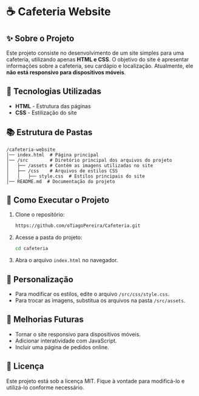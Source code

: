 # ☕ Cafeteria Website

## ✨ Sobre o Projeto
Este projeto consiste no desenvolvimento de um site simples para uma cafeteria, utilizando apenas **HTML e CSS**. O objetivo do site é apresentar informações sobre a cafeteria, seu cardápio e localização. Atualmente, ele **não está responsivo para dispositivos móveis**.

## 🚀 Tecnologias Utilizadas
- **HTML** - Estrutura das páginas
- **CSS** - Estilização do site

## 📚 Estrutura de Pastas

```
/cafeteria-website
│── index.html  # Página principal
│── /src        # Diretório principal dos arquivos do projeto
│   ├── /assets # Contém as imagens utilizadas no site
│   ├── /css    # Arquivos de estilos CSS
│   │   ├── style.css  # Estilos principais do site
│── README.md  # Documentação do projeto
```

## 💼 Como Executar o Projeto
1. Clone o repositório:
   ```bash
   https://github.com/oTiagoPereira/Cafeteria.git
   ```

2. Acesse a pasta do projeto:
   ```bash
   cd cafeteria
   ```

3. Abra o arquivo `index.html` no navegador.

## 🎨 Personalização
- Para modificar os estilos, edite o arquivo `/src/css/style.css`.
- Para trocar as imagens, substitua os arquivos na pasta `/src/assets`.

## 🏢 Melhorias Futuras
- Tornar o site responsivo para dispositivos móveis.
- Adicionar interatividade com JavaScript.
- Incluir uma página de pedidos online.

## 📝 Licença
Este projeto está sob a licença MIT. Fique à vontade para modificá-lo e utilizá-lo conforme necessário.

